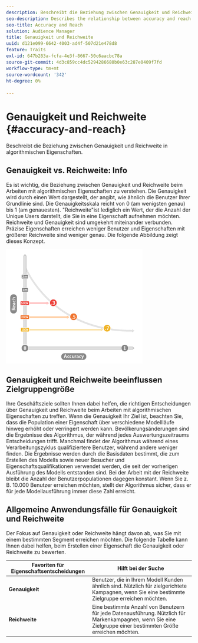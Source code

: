 ```yaml
---
description: Beschreibt die Beziehung zwischen Genauigkeit und Reichweite in algorithmischen Eigenschaften.
seo-description: Describes the relationship between accuracy and reach in algorithmic traits.
seo-title: Accuracy and Reach
solution: Audience Manager
title: Genauigkeit und Reichweite
uuid: d121e099-6642-4003-ad4f-507d21e478d8
feature: Traits
exl-id: 647b283a-fcfa-4e3f-8667-50c6aacbc78a
source-git-commit: 4d3c859cc4dc5294286680b0e63c287e0409f7fd
workflow-type: tm+mt
source-wordcount: '342'
ht-degree: 0%

---
```


# Genauigkeit und Reichweite {#accuracy-and-reach}

Beschreibt die Beziehung zwischen Genauigkeit und Reichweite in algorithmischen Eigenschaften.

<!-- c_accuracy_reach.xml -->

## Genauigkeit vs. Reichweite: Info

Es ist wichtig, die Beziehung zwischen Genauigkeit und Reichweite beim Arbeiten mit algorithmischen Eigenschaften zu verstehen. Die Genauigkeit wird durch einen Wert dargestellt, der angibt, wie ähnlich die Benutzer Ihrer Grundlinie sind. Die Genauigkeitsskala reicht von 0 (am wenigsten genau) bis 1 (am genauesten). &quot;Reichweite&quot;ist lediglich ein Wert, der die Anzahl der Unique Users darstellt, die Sie in eine Eigenschaft aufnehmen möchten. Reichweite und Genauigkeit sind umgekehrt miteinander verbunden. Präzise Eigenschaften erreichen weniger Benutzer und Eigenschaften mit größerer Reichweite sind weniger genau. Die folgende Abbildung zeigt dieses Konzept.

![](assets/Reach_v_Accuracy.png)

## Genauigkeit und Reichweite beeinflussen Zielgruppengröße

Ihre Geschäftsziele sollten Ihnen dabei helfen, die richtigen Entscheidungen über Genauigkeit und Reichweite beim Arbeiten mit algorithmischen Eigenschaften zu treffen. Wenn die Genauigkeit Ihr Ziel ist, beachten Sie, dass die Population einer Eigenschaft über verschiedene Modellläufe hinweg erhöht oder verringert werden kann. Bevölkerungsänderungen sind die Ergebnisse des Algorithmus, der während jedes Auswertungszeitraums Entscheidungen trifft. Manchmal findet der Algorithmus während eines Verarbeitungszyklus qualifiziertere Benutzer, während andere weniger finden. Die Ergebnisse werden durch die Basisdaten bestimmt, die zum Erstellen des Modells sowie neuer Besucher und Eigenschaftsqualifikationen verwendet werden, die seit der vorherigen Ausführung des Modells entstanden sind. Bei der Arbeit mit der Reichweite bleibt die Anzahl der Benutzerpopulationen dagegen konstant. Wenn Sie z. B. 10.000 Benutzer erreichen möchten, stellt der Algorithmus sicher, dass er für jede Modellausführung immer diese Zahl erreicht.

## Allgemeine Anwendungsfälle für Genauigkeit und Reichweite

Der Fokus auf Genauigkeit oder Reichweite hängt davon ab, was Sie mit einem bestimmten Segment erreichen möchten. Die folgende Tabelle kann Ihnen dabei helfen, beim Erstellen einer Eigenschaft die Genauigkeit oder Reichweite zu bewerten.

| Favoriten für Eigenschaftsentscheidungen | Hilft bei der Suche |
|---|---|
| **Genauigkeit** | Benutzer, die in Ihrem Modell Kunden ähnlich sind. Nützlich für zielgerichtete Kampagnen, wenn Sie eine bestimmte Zielgruppe erreichen möchten. |
| **Reichweite** | Eine bestimmte Anzahl von Benutzern für jede Datenausführung. Nützlich für Markenkampagnen, wenn Sie eine Zielgruppe einer bestimmten Größe erreichen möchten. |
